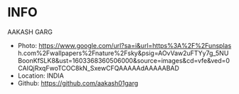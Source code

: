 # INFO

AAKASH GARG

- Photo: <https://www.google.com/url?sa=i&url=https%3A%2F%2Funsplas>
h.com%2Fwallpapers%2Fnature%2Fsky&psig=AOvVaw2uFTYy7g_5NUBoonKfSLK8&ust=1603368360506000&source=images&cd=vfe&ved=0CAIQjRxqFwoTCOC8kN_SxewCFQAAAAAdAAAAABAD
- Location: INDIA
- Github: <https://github.com/aakash01garg>
